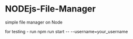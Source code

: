 # NODEjs-File-Manager

simple file manager on Node

for testing  - run
npm run start -- --username=your_username

